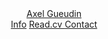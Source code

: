 <header class="pt-6">
   <div class="container is-fluid info">
      <div class="columns is-gapless">
         <div class="column is-12">
            <nav class="navbar is-transparent" role="navigation" aria-label="main navigation">
                <div class="navbar-brand navbar-start">
                    <a class="navbar-item" href="/" title="Home">Axel Gueudin</a>
                  </div>
                  <div class="navbar-menu is-active">
                    <div class="navbar-end">
                    <div class="field is-grouped">
                        <a class="navbar-item" href="/about/" title="Info">Info</a>
                        <a class="navbar-item" href="https://read.cv/axelgueudin" title="CV" target="_blank">Read.cv <i class="lni lni-arrow-top-right inline-icon"></i></a>
                        <a class="navbar-item" href="mailto:{{ site.email }}" title="contact">Contact <i class="lni lni-arrow-top-right inline-icon"></i></a>
                    </div>
                    </div>
                  </div>
             </nav>
          </div>
        </div>
    </div>
</header>